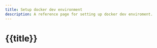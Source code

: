 ```yaml
---
title: Setup docker dev environment
description: A reference page for setting up docker dev enviroment.
---
```


# {{title}}